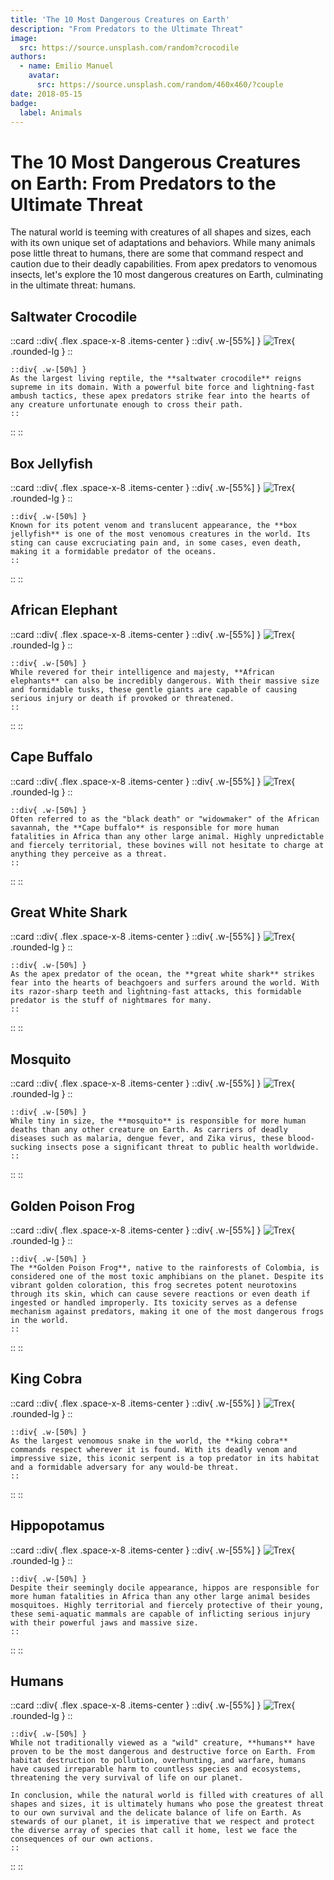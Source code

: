 ```yaml
---
title: 'The 10 Most Dangerous Creatures on Earth'
description: "From Predators to the Ultimate Threat"
image:
  src: https://source.unsplash.com/random?crocodile
authors:
  - name: Emilio Manuel
    avatar:
      src: https://source.unsplash.com/random/460x460/?couple
date: 2018-05-15
badge:
  label: Animals
---
```


# The 10 Most Dangerous Creatures on Earth: From Predators to the Ultimate Threat

The natural world is teeming with creatures of all shapes and sizes, each with its own unique set of adaptations and behaviors. While many animals pose little threat to humans, there are some that command respect and caution due to their deadly capabilities. From apex predators to venomous insects, let's explore the 10 most dangerous creatures on Earth, culminating in the ultimate threat: humans.


## Saltwater Crocodile

::card
  ::div{ .flex .space-x-8 .items-center }
    ::div{ .w-[55%] }
      ![Trex](https://source.unsplash.com/random/800x400/?crocodile){ .rounded-lg }
    ::

    ::div{ .w-[50%] }
    As the largest living reptile, the **saltwater crocodile** reigns supreme in its domain. With a powerful bite force and lightning-fast ambush tactics, these apex predators strike fear into the hearts of any creature unfortunate enough to cross their path.
    ::
  ::
::

## Box Jellyfish

::card
  ::div{ .flex .space-x-8 .items-center }
    ::div{ .w-[55%] }
      ![Trex](https://source.unsplash.com/random/800x400/?jellyfish){ .rounded-lg }
    ::

    ::div{ .w-[50%] }
    Known for its potent venom and translucent appearance, the **box jellyfish** is one of the most venomous creatures in the world. Its sting can cause excruciating pain and, in some cases, even death, making it a formidable predator of the oceans.
    ::
  ::
::

## African Elephant

::card
  ::div{ .flex .space-x-8 .items-center }
    ::div{ .w-[55%] }
      ![Trex](https://source.unsplash.com/random/800x400/?elephant){ .rounded-lg }
    ::

    ::div{ .w-[50%] }
    While revered for their intelligence and majesty, **African elephants** can also be incredibly dangerous. With their massive size and formidable tusks, these gentle giants are capable of causing serious injury or death if provoked or threatened.
    ::
  ::
::

## Cape Buffalo

::card
  ::div{ .flex .space-x-8 .items-center }
    ::div{ .w-[55%] }
      ![Trex](https://source.unsplash.com/random/800x400/?buffalo){ .rounded-lg }
    ::

    ::div{ .w-[50%] }
    Often referred to as the "black death" or "widowmaker" of the African savannah, the **Cape buffalo** is responsible for more human fatalities in Africa than any other large animal. Highly unpredictable and fiercely territorial, these bovines will not hesitate to charge at anything they perceive as a threat.
    ::
  ::
::

## Great White Shark

::card
  ::div{ .flex .space-x-8 .items-center }
    ::div{ .w-[55%] }
      ![Trex](https://source.unsplash.com/random/800x400/?shark){ .rounded-lg }
    ::

    ::div{ .w-[50%] }
    As the apex predator of the ocean, the **great white shark** strikes fear into the hearts of beachgoers and surfers around the world. With its razor-sharp teeth and lightning-fast attacks, this formidable predator is the stuff of nightmares for many.
    ::
  ::
::

## Mosquito

::card
  ::div{ .flex .space-x-8 .items-center }
    ::div{ .w-[55%] }
      ![Trex](https://source.unsplash.com/random/800x400/?mosquito){ .rounded-lg }
    ::

    ::div{ .w-[50%] }
    While tiny in size, the **mosquito** is responsible for more human deaths than any other creature on Earth. As carriers of deadly diseases such as malaria, dengue fever, and Zika virus, these blood-sucking insects pose a significant threat to public health worldwide.
    ::
  ::
::

## Golden Poison Frog

::card
  ::div{ .flex .space-x-8 .items-center }
    ::div{ .w-[55%] }
      ![Trex](https://source.unsplash.com/random/800x400/?frog){ .rounded-lg }
    ::

    ::div{ .w-[50%] }
    The **Golden Poison Frog**, native to the rainforests of Colombia, is considered one of the most toxic amphibians on the planet. Despite its vibrant golden coloration, this frog secretes potent neurotoxins through its skin, which can cause severe reactions or even death if ingested or handled improperly. Its toxicity serves as a defense mechanism against predators, making it one of the most dangerous frogs in the world.
    ::
  ::
::

## King Cobra

::card
  ::div{ .flex .space-x-8 .items-center }
    ::div{ .w-[55%] }
      ![Trex](https://source.unsplash.com/random/800x300/?snake){ .rounded-lg }
    ::

    ::div{ .w-[50%] }
    As the largest venomous snake in the world, the **king cobra** commands respect wherever it is found. With its deadly venom and impressive size, this iconic serpent is a top predator in its habitat and a formidable adversary for any would-be threat.
    ::
  ::
::

## Hippopotamus

::card
  ::div{ .flex .space-x-8 .items-center }
    ::div{ .w-[55%] }
      ![Trex](https://source.unsplash.com/random/800x400/?hippopotamus){ .rounded-lg }
    ::

    ::div{ .w-[50%] }
    Despite their seemingly docile appearance, hippos are responsible for more human fatalities in Africa than any other large animal besides mosquitoes. Highly territorial and fiercely protective of their young, these semi-aquatic mammals are capable of inflicting serious injury with their powerful jaws and massive size.
    ::
  ::
::

## Humans

::card
  ::div{ .flex .space-x-8 .items-center }
    ::div{ .w-[55%] }
      ![Trex](https://source.unsplash.com/random/800x800/?death,animals){ .rounded-lg }
    ::

    ::div{ .w-[50%] }
    While not traditionally viewed as a "wild" creature, **humans** have proven to be the most dangerous and destructive force on Earth. From habitat destruction to pollution, overhunting, and warfare, humans have caused irreparable harm to countless species and ecosystems, threatening the very survival of life on our planet.

    In conclusion, while the natural world is filled with creatures of all shapes and sizes, it is ultimately humans who pose the greatest threat to our own survival and the delicate balance of life on Earth. As stewards of our planet, it is imperative that we respect and protect the diverse array of species that call it home, lest we face the consequences of our own actions.
    ::
  ::
::
